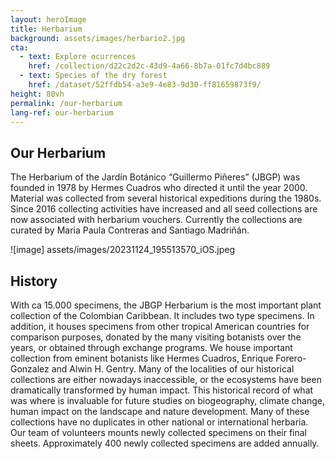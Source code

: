 ```yaml
---
layout: heroImage 
title: Herbarium
background: assets/images/herbario2.jpg
cta:
  - text: Explore ocurrences
    href: /collection/d22c2d2c-43d9-4a66-8b7a-01fc7d4bc889
  - text: Species of the dry forest
    href: /dataset/52ffdb54-a3e9-4e83-9d30-ff81659873f9/
height: 80vh
permalink: /our-herbarium
lang-ref: our-herbarium
---
```


## Our Herbarium 

The Herbarium of the Jardín Botánico “Guillermo Piñeres” (JBGP) was founded in 1978 by Hermes Cuadros who directed it until the year 2000. Material was collected from several historical expeditions during the 1980s. Since 2016 collecting activities have increased and all seed collections are now associated with herbarium vouchers. Currently the collections are curated by Maria Paula Contreras and Santiago Madriñán.

![image] assets/images/20231124_195513570_iOS.jpeg

## History

With ca 15.000 specimens, the JBGP Herbarium is the most important plant collection of the Colombian Caribbean. It includes two type specimens. In addition, it houses specimens from other tropical American countries for comparison purposes, donated by the many visiting botanists over the years, or obtained through exchange programs. We house important collection from eminent botanists like Hermes Cuadros, Enrique Forero-Gonzalez and Alwin H. Gentry. Many of the localities of our historical collections are either nowadays inaccessible, or the ecosystems have been dramatically transformed by human impact. This historical record of what was where is invaluable for future studies on biogeography, climate change, human impact on the landscape and nature development. Many of these collections have no duplicates in other national or international herbaria. Our team of volunteers mounts newly collected specimens on their final sheets. Approximately 400 newly collected specimens are added annually.
